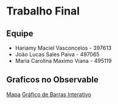 # Trabalho Final

## Equipe
* Hariamy Maciel Vasconcelos - 397613 
* João Lucas Sales Paiva - 497065 
* Maria Carolina Maximo Viana - 495119


## Graficos no Observable

[Mapa](https://observablehq.com/d/198fecf07056ed07)
[Gráfico de Barras Interativo](https://observablehq.com/d/99c68ac949681a7f)
